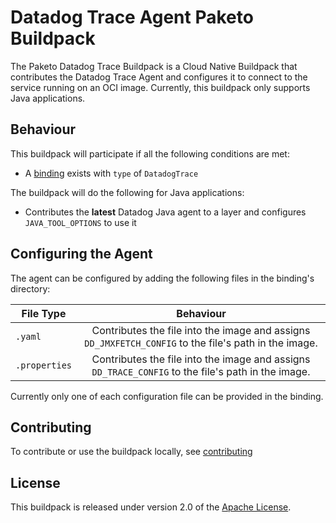 <!-- # `gcr.io/paketo-buildpacks/azure-application-insights` -->
# Datadog Trace Agent Paketo Buildpack
The Paketo Datadog Trace Buildpack is a Cloud Native Buildpack that contributes the Datadog Trace Agent and configures it to connect to the service running on an OCI image. Currently, this buildpack only supports Java applications.

## Behaviour
This buildpack will participate if all the following conditions are met:

* A [binding](https://paketo.io/docs/buildpacks/configuration/#bindings) exists with `type` of `DatadogTrace`

The buildpack will do the following for Java applications:

* Contributes the **latest** Datadog Java agent to a layer and configures `JAVA_TOOL_OPTIONS` to use it

## Configuring the Agent
The agent can be configured by adding the following files in the binding's directory:

| File Type        | Behaviour           |
| ------------- |:-------------:| 
| `.yaml`      |  Contributes the file into the image and assigns `DD_JMXFETCH_CONFIG` to the file's path in the image. | 
| `.properties`      | Contributes the file into the image and assigns `DD_TRACE_CONFIG` to the file's path in the image.      | 

Currently only one of each configuration file can be provided in the binding.

## Contributing
To contribute or use the buildpack locally, see [contributing](./CONTRIBUTING.md)

## License
This buildpack is released under version 2.0 of the [Apache License][a].

[a]: http://www.apache.org/licenses/LICENSE-2.0

